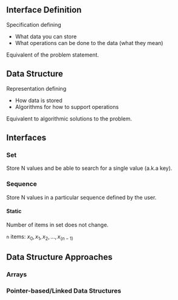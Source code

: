 ## Interface Definition

Specification defining
- What data you can store
- What operations can be done to the data (what they mean)

Equivalent of the problem statement.

## Data Structure

Representation defining
- How data is stored
- Algorithms for how to support operations

Equivalent to algorithmic solutions to the problem.

## Interfaces

### Set

Store N values and be able to search for a single value (a.k.a key).

### Sequence

Store N values in a particular sequence defined by the user.

#### Static

Number of items in set does not change.

`n` items: $x_0, x_1, x_2, ... , x_(n-1)$

## Data Structure Approaches

### Arrays

### Pointer-based/Linked Data Structures